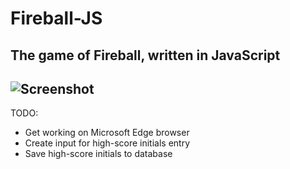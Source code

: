 # Fireball-JS
The game of Fireball, written in JavaScript
---
![Screenshot](/Art/screenshot.jpg "Screenshot")
---
TODO:
- Get working on Microsoft Edge browser
- Create input for high-score initials entry
- Save high-score initials to database
